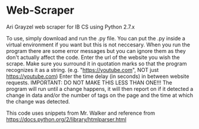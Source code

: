 # Web-Scraper
Ari Grayzel web scraper for IB CS using Python 2.7.x

To use, simply download and run the .py file. You can put the .py inside a virtual environment if you want but this is not neccesary. When you run the program there are some error messages but you can ignore them as they don't actually affect the code.
Enter the url of the website you wish the scrape. Make sure you surround it in quotation marks so that the program recognizes it as a string. (e.g. "https://youtube.com", NOT just https://youtube.com)
Enter the time delay (in seconds) in between website requests. IMPORTANT: DO NOT MAKE THIS LESS THAN ONE!!!
The program will run until a change happens, it will then report on if it detected a change in data and/or the number of tags on the page and the time at which the change was detected.


This code uses snippets from Mr. Walker and reference from https://docs.python.org/2/library/htmlparser.html
